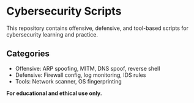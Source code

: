 # Cybersecurity Scripts

This repository contains offensive, defensive, and tool-based scripts for cybersecurity learning and practice.

## Categories
- Offensive: ARP spoofing, MITM, DNS spoof, reverse shell
- Defensive: Firewall config, log monitoring, IDS rules
- Tools: Network scanner, OS fingerprinting

**For educational and ethical use only.**
